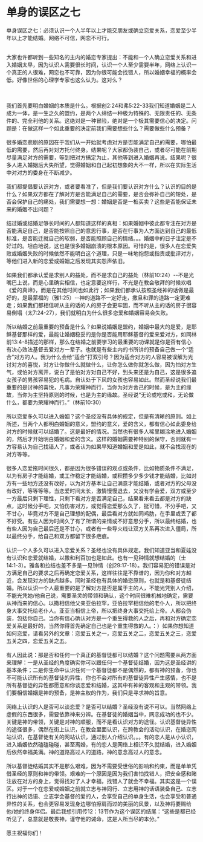 # 单身的误区之七



<p>单身误区之七：必须认识一个人半年以上才能交朋友或确立恋爱关系，恋爱至少半年以上才能结婚。网络不可信，网恋不可行。</p>

<p>&nbsp;<br />
大家也许都听到一些知名的主内的婚恋专家提出：不能和一个人确立恋爱关系和进入婚姻太早，因为认识人需要很长时间，认识一个人至少需要半年，网络上认识一个真正的人很难，网恋也不可靠，因为你很可能会找错人，所以婚姻幸福的概率会低。好像世俗的心理学专家也这么认为。这对么？</p>

<p><br />
&nbsp;<br />
我们首先要明白婚姻的本质是什么。根据创2:24和弗5:22-33我们知道婚姻是二人成为一体，是一生之久的盟约，是两个人缔结一种极为特殊的、无限责任的、无条件的、完全利他的关系。这绝对是一种冒险，绝对是一个极其需要信心的决定。问题是：在做这样一个如此重要的决定前我们需要想些什么？需要做些什么预备？<br />
&nbsp;<br />
很多婚恋悲剧的原因在于我们从一开始就考虑对方是否能满足自己的需要，哪怕最低的需要，然后再对对方托付终身。结果呢？大家都伪装自己，或者尽可能在前期尽量满足对方的需要，等到把对方搞定为止，其他等到进入婚姻再说。结果呢？很多人进入婚姻后大失所望，觉得婚姻和自己起初想象的大不一样，所以在实际生活中对对方的委身在不断减少。<br />
&nbsp;<br />
我们都提倡要认识对方，或者要看准了，但是我们要认识对方什么？认识的目的是什么？如果双方都在了解对方是否能满足自己的需要，是否会弥补自己的短处，是否会保护自己的痛处，我们需要想一想：婚姻是否是一桩买卖？这些是否能保证未来的婚姻不出问题？<br />
&nbsp;<br />
结过婚或结婚足够长时间的人都知道这样的真相：如果婚姻中彼此都专注在对方是否能满足自己，是否能按照自己的意思行事，是否在行事为人方面达到自己的最低标准，是否能迁就自己的软弱，是否能照顾自己的情绪。。。婚姻中的日子注定是不好过的。坦白地说，这也是很多婚姻崩溃的根本原因。可惜的是，很多人在恋爱失败或婚姻失败的时候依然不能明白这个道理，只是一味地抱怨或指责或批评对方，等他们进入新的恋爱或婚姻之后发现其实怨声依旧。<br />
&nbsp;<br />
如果我们都承认爱是求别人的益处，而不是求自己的益处（林前10:24）--不是光嘴巴上说，而是心里确实相信，也定意要这样行，不光是在教会敬拜的时候欢唱《爱的真谛》，而是在其他时间也如此行；如果我们都承认按照圣经神的话做是最好的，是最蒙福的（雅1:25）--神的道路不一定好走，撒旦和罪的道路一定更难走；如果我们都相信听从主的话的人的房子会更牢固，而不听从主的话的房子很容易倒塌（太7:24-27），我们就明白为什么很多恋爱和婚姻容易会失败。<br />
&nbsp;<br />
所以结婚之前最重要的预备是什么？如果说婚姻是盟约，婚姻中最大的是爱，是耶稣基督那样的爱，最能让婚姻稳妥的是你是否能用耶稣基督的爱来爱对方，如同林前13:4-8描述的那样，那么在结婚之前要学习的最重要的功课就是你是否有信心有决心效法基督去爱对方一辈子。也就是有些主内的书所讲的预备自己做一个“适合”对方的人。我为什么会给“适合”打双引号？因为适合对方的人容易被误解为光讨对方的喜悦，对方让你做什么就做什么，让你怎么做你就怎么做，因为怕对方生气，或怕对方离开，说白了是怕对方对自己不好，到头来还是为自己，这是很多追女孩子的男孩容易犯的毛病。自认处于下风的女孩也容易如此。然而圣经说我们最重要的是讨神的喜悦，凡事为荣耀神而行，当你为对方舍己的时候，是为主的缘故，当你为主坚持原则的时候，也是为主的缘故。圣经说“无论或吃或和，无论做什么，都要为荣耀神而行。”（林前10:30）<br />
&nbsp;<br />
所以恋爱多久可以进入婚姻？这个圣经没有具体的规定，但是有清晰的原则。如上所述，当两个人都明白婚姻的意义，盟约的意义，爱的含义，都有信心如此委身给对方的时候就可以结婚了。这是最好的情况。当然也有很多人稀里糊涂地进入婚姻的，然后才开始明白婚姻和爱的含义。这样的婚姻需要神特别的保守，否则就有一方容易认为自己找错人了，或者认为如果早知道婚姻和爱是如此，就不会找现在的对方等等。<br />
&nbsp;<br />
很多人恋爱拖时间很久，都是因为很多错误的观点或条件，比如物质条件不满足，以为有房子才能结婚，或工作稳定才能结婚，或积攒多少多少钱才能结婚，比如对方有一些地方还没有改好，以为对方基本让自己满意才能结婚，或者对方的父母没有改好，等等等等。当恋爱时间太长，激情慢慢退去，又没有学会爱，双方或至少一方最后只剩下理性，只剩下看对方是否满足自己，结果看来看去都是对方的缺点，这时候分手吧，又怕伤害对方，或觉得恋爱那么久了，挺可惜，不分手吧，又不甘心，毕竟对方不是自己理想的配偶，最后看对方就如同鸡肋，在手里或丢了都不好受。有些人因为时间久了有了所谓的亲情或不好意思分手，所以最终结婚，也有些人因为自己最后还是不甘心，或者有一些导火线让双方关系再次进入僵局，所以最终分手，给自己和双方都留下很多疤痕。<br />
&nbsp;<br />
认识一个人多久可以进入恋爱关系？圣经也没有具体规定。我们知道亚当和夏娃没有认识和恋爱就结婚，以撒和利百加也是如此。也有一见钟情就想结婚的（士14:1-3）。雅各和拉结也差不多是一见钟情（创29:17-18）。我们容易犯的错误是对方满足自己的要求之后再确定恋爱关系，这样往往是不靠谱的，因为你和对方越近，会发现对方的缺点越多。同时圣经也有具体的婚恋原则，也就是和基督徒结婚。所以认识一个人最重要的是了解对方是否是属于主的人，不能光凭别人介绍，不能光凭她/他自己说，需要圣灵的带领和确认，这个时间很难机械地确定，需要从神而来的信心。以撒相信他父亲亚伯拉罕，亚伯拉罕相信他的老仆人，所以把终身大事交托给老仆人。亚亚当相信上帝，所以把终身大事交托给上帝。人都会伪装，包括你自己。当你有信心确认对方是一个重生得救的人之后，再和对方确定恋爱关系是最好的，当然你得首先确定自己也是个重生得救的人。：）如果你想知道如何恋爱，请看另外的文章：恋爱五关之一，恋爱五关之二，恋爱五关之三，恋爱五关之四，恋爱五关之五。<br />
&nbsp;<br />
有人因此说：那是否和任何一个真正的基督徒都可以结婚？这个问题需要从两方面来理解：一是从圣经的角度确实你可以跟任何一个基督徒结婚，因为这是圣经讲的基本条件；二是你生命中认识任何一个基督徒都不是偶然的，都有神的预备，你也不可能认识所有的基督徒的异性，你也不会对所有的基督徒异性产生感情，也不是所有基督徒的异性都愿意和你谈恋爱和结婚，这其中有神的客观和主观的带领。我们要相信婚姻是神的预备，是神主权的作为，我们只是寻求神的旨意。<br />
&nbsp;<br />
网络上认识的人是否可以谈恋爱？是否可以结婚？圣经没有说不可以。当然网络上虚假的东西很多，需要依靠神来分辨。在基督徒的婚姻当中，网恋成功的也不少。关键是神的带领，关键是对神的顺服，而不是看认识对方的途径。认识基督徒异性的途径很多，偶然在街上认识，在教会里面认识，在跨教会的活动认识，在婚恋网站认识，在基督徒有关的网站认识，通过别人介绍认识。。。有的恋人是从小认识，进入婚姻依然磕磕碰碰，甚至离婚，有的恋人是网络上相识不久就结婚，进入婚姻后依然幸福美满。神的道路高过人的道路，神的意念高过人的意念。<br />
&nbsp;<br />
所以基督徒结婚其实不是那么艰难，因为不需要受世俗的影响和约束，而是单单凭借圣经的原则和神的带领。艰难的一个原因是因为我们害怕找错人，把安全感和赌注放在对方的身上，觉得找对了人才幸福，找错人了就会不幸福。其实这是一个误区。对于一个在恋爱或婚姻之前就立志与神同行、立志用神的话语装备自己、立志行出神的话语、立志学会基督的爱的人，会享受自己的单身生活，也会享受和普通异性的关系，也会更容易发现身边哪怕擦肩而过的美丽的风景，以及神将要赐给他/她的终身伴侣。最后我想引用传12：13节作为这个误区的结尾：“这些是都已经听见了，总意就是敬畏神，谨守他的诫命，这是人所当尽的本分。”<br />
&nbsp;<br />
愿主祝福你们！</p>